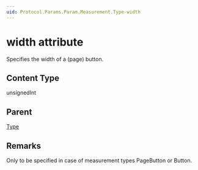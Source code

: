 ```yaml
---
uid: Protocol.Params.Param.Measurement.Type-width
---
```


# width attribute

Specifies the width of a (page) button.

## Content Type

unsignedInt

## Parent

[Type](xref:Protocol.Params.Param.Measurement.Type)

## Remarks

Only to be specified in case of measurement types PageButton or Button.
